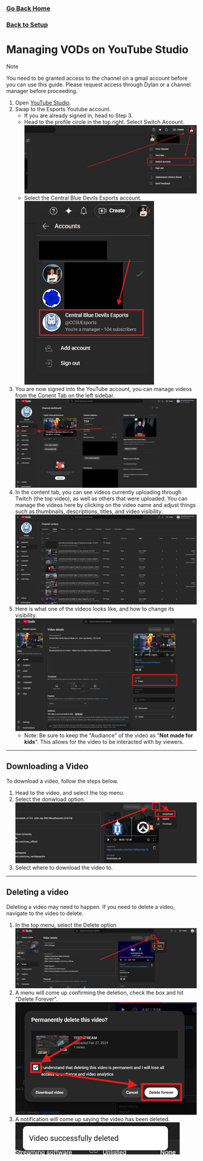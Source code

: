 ### [Go Back Home](/README.md)
### [Back to Setup](/README.md)
# Managing VODs on YouTube Studio
> [!NOTE]
> You need to be granted access to the channel on a gmail account before you can use this guide. Please request access through Dylan or a channel manager before proceeding.
1. Open [YouTube Studio](https://studio.youtube.com).
2. Swap to the Esports Youtube account.
    - If you are already signed in, head to Step 3.
    - Head to the profile circle in the top right. Select Switch Account.
    ![](/Assets/ytsswitch1.png)
    - Select the Central Blue Devils Esports account.
    ![](/Assets/ytsswitch2.png)
3. You are now signed into the YouTube account, you can manage videos from the Conent Tab on the left sidebar.
![](/Assets/ytscontent.png)
4. In the content tab, you can see videos currently uploading through Twitch (the top video), as well as others that were uploaded. You can manage the videos here by clicking on the video name and adjust things such as thumbnails, descriptions, titles, and video visibility.
![](/Assets/ytsuploading.png)
5. Here is what one of the videos looks like, and how to change its visibility.
![](/Assets/ytsvisibility.png)
    - Note: Be sure to keep the "Audiance" of the video as "**Not made for kids**". This allows for the video to be interacted with by viewers.
---
## Downloading a Video
To download a video, follow the steps below.
1. Head to the video, and select the top menu.
2. Select the donwload option.
![](/Assets/ytsdownload.png)
3. Select where to download the video to.

---
## Deleting a video
Deleting a video may need to happen. If you need to delete a video, navigate to the video to delete.
1. In the top menu, select the Delete option
![](/Assets/ytsdelete.png)
2. A menu will come up confirming the deletion, check the box and hit "Delete Forever".
![](/Assets/ytsdeleteconfirm.png)
3. A notification will come up saying the video has been deleted.
![](/Assets/ytsdeletesucess.png)
